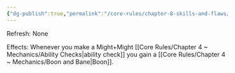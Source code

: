 ```yaml
---
{"dg-publish":true,"permalink":"/core-rules/chapter-8-skills-and-flaws/skill-list/might/rank-1/mighty/"}
---
```


Refresh: None

Effects:
Whenever you make a Might+Might [[Core Rules/Chapter 4 ~ Mechanics/Ability Checks\|ability check]] you gain a [[Core Rules/Chapter 4 ~ Mechanics/Boon and Bane\|Boon]].

